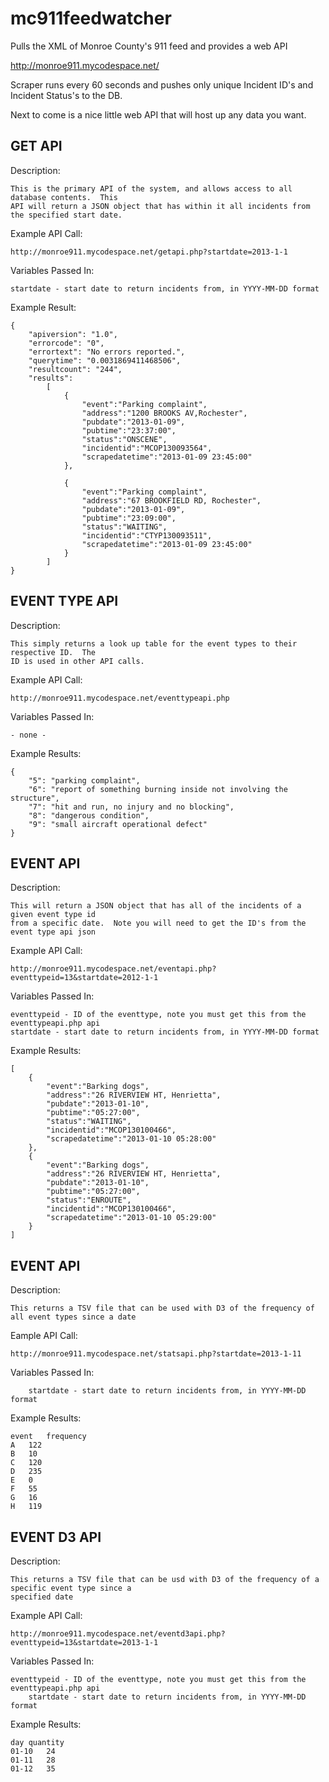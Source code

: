 mc911feedwatcher
================

Pulls the XML of Monroe County's 911 feed and provides a web API 

http://monroe911.mycodespace.net/

Scraper runs every 60 seconds and pushes only unique Incident ID's and Incident Status's to the DB.

Next to come is a nice little web API that will host up any data you want.


GET API
-----------------------------

Description:

	This is the primary API of the system, and allows access to all database contents.  This
	API will return a JSON object that has within it all incidents from the specified start date.

Example API Call:

	http://monroe911.mycodespace.net/getapi.php?startdate=2013-1-1

Variables Passed In:

	startdate - start date to return incidents from, in YYYY-MM-DD format
	
Example Result:

	{
		"apiversion": "1.0",
		"errorcode": "0",
		"errortext": "No errors reported.",
		"querytime": "0.0031869411468506",
		"resultcount": "244",
		"results":
			[
				{
					"event":"Parking complaint",
					"address":"1200 BROOKS AV,Rochester",
					"pubdate":"2013-01-09",
					"pubtime":"23:37:00",
					"status":"ONSCENE",
					"incidentid":"MCOP130093564",
					"scrapedatetime":"2013-01-09 23:45:00"
				},

				{
					"event":"Parking complaint",
					"address":"67 BROOKFIELD RD, Rochester",
					"pubdate":"2013-01-09",
					"pubtime":"23:09:00",
					"status":"WAITING",
					"incidentid":"CTYP130093511",
					"scrapedatetime":"2013-01-09 23:45:00"
				}
			]
	}


EVENT TYPE API
-----------------------------

Description:

	This simply returns a look up table for the event types to their respective ID.  The
	ID is used in other API calls.

Example API Call:

	http://monroe911.mycodespace.net/eventtypeapi.php

Variables Passed In:

	- none -

Example Results:

	{
		"5": "parking complaint",
		"6": "report of something burning inside not involving the structure",
		"7": "hit and run, no injury and no blocking",
		"8": "dangerous condition",
		"9": "small aircraft operational defect"
	}

EVENT API
-----------------------------

Description:

	This will return a JSON object that has all of the incidents of a given event type id
	from a specific date.  Note you will need to get the ID's from the event type api json

Example API Call:

	http://monroe911.mycodespace.net/eventapi.php?eventtypeid=13&startdate=2012-1-1

Variables Passed In:

	eventtypeid - ID of the eventtype, note you must get this from the eventtypeapi.php api
	startdate - start date to return incidents from, in YYYY-MM-DD format

Example Results:

	[
		{
			"event":"Barking dogs",
			"address":"26 RIVERVIEW HT, Henrietta",
			"pubdate":"2013-01-10",
			"pubtime":"05:27:00",
			"status":"WAITING",
			"incidentid":"MCOP130100466",
			"scrapedatetime":"2013-01-10 05:28:00"
		},
		{
			"event":"Barking dogs",
			"address":"26 RIVERVIEW HT, Henrietta",
			"pubdate":"2013-01-10",
			"pubtime":"05:27:00",
			"status":"ENROUTE",
			"incidentid":"MCOP130100466",
			"scrapedatetime":"2013-01-10 05:29:00"
		}
	]


EVENT API
-----------------------------

Description:

	This returns a TSV file that can be used with D3 of the frequency of all event types since a date

Eample API Call:

	http://monroe911.mycodespace.net/statsapi.php?startdate=2013-1-11

Variables Passed In:

        startdate - start date to return incidents from, in YYYY-MM-DD format

Example Results:

	event	frequency
	A	122
	B	10
	C	120
	D	235 
	E	0 
	F	55 
	G	16 
	H	119 


EVENT D3 API
-----------------------------

Description:

	This returns a TSV file that can be usd with D3 of the frequency of a specific event type since a 
	specified date

Example API Call:

	http://monroe911.mycodespace.net/eventd3api.php?eventtypeid=13&startdate=2013-1-1

Variables Passed In:

	eventtypeid - ID of the eventtype, note you must get this from the eventtypeapi.php api
        startdate - start date to return incidents from, in YYYY-MM-DD format

Example Results:

	day	quantity
	01-10	24
	01-11	28
	01-12	35

